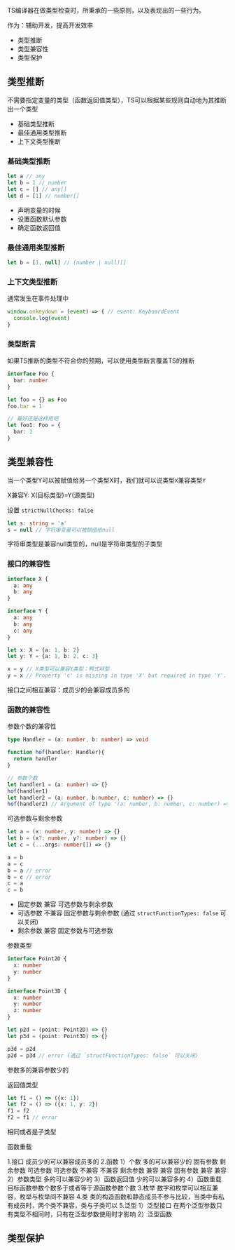 TS编译器在做类型检查时，所秉承的一些原则，以及表现出的一些行为。

作为：辅助开发，提高开发效率

- 类型推断
- 类型兼容性
- 类型保护


## 类型推断

不需要指定变量的类型（函数返回值类型），TS可以根据某些规则自动地为其推断出一个类型

- 基础类型推断
- 最佳通用类型推断
- 上下文类型推断

### 基础类型推断

```ts
let a // any
let b = 1 // number
let c = [] // any[]
let d = [1] // number[]
```

- 声明变量的时候
- 设置函数默认参数
- 确定函数返回值


### 最佳通用类型推断

```ts
let b = [1, null] // (number | null)[]
```

### 上下文类型推断

通常发生在事件处理中

```ts
window.onkeydown = (event) => { // event: KeyboardEvent
  console.log(event)
}
```

### 类型断言

如果TS推断的类型不符合你的预期，可以使用类型断言覆盖TS的推断

```ts
interface Foo {
  bar: number
}

let foo = {} as Foo
foo.bar = 1

// 最好还是这样用吧
let foo1: Foo = {
  bar: 1
}
```


## 类型兼容性

当一个类型Y可以被赋值给另一个类型X时，我们就可以说类型`X`兼容类型`Y`

X兼容Y: X(目标类型)=Y(源类型)



设置 `strictNullChecks: false`

```ts
let s: string = 'a'
s = null // 字符串变量可以被赋值给null
```
字符串类型是兼容null类型的，null是字符串类型的子类型


### 接口的兼容性

```ts
interface X {
  a: any
  b: any
}

interface Y {
  a: any
  b: any
  c: any
}

let x: X = {a: 1, b: 2}
let y: Y = {a: 1, b: 2, c: 3}

x = y // X类型可以兼容Y类型：鸭式辩型
y = x // Property 'c' is missing in type 'X' but required in type 'Y'.
```

接口之间相互兼容：成员少的会兼容成员多的


### 函数的兼容性

参数个数的兼容性

```ts
type Handler = (a: number, b: number) => void

function hof(handler: Handler){
  return handler
}

// 参数个数
let handler1 = (a: number) => {}
hof(handler1)
let handler2 = (a: number, b:number, c: number) => {}
hof(handler2) // Argument of type '(a: number, b: number, c: number) => void' is not assignable to parameter of type 'Handler'.
```

可选参数与剩余参数
```ts
let a = (x: number, y: number) => {}
let b = (x?: number, y?: number) => {}
let c = (...args: number[]) => {}

a = b
a = c 
b = a // error
b = c // error
c = a
c = b
```
- 固定参数 兼容 可选参数与剩余参数
- 可选参数 不兼容 固定参数与剩余参数 (通过 `structFunctionTypes: false` 可以关闭)
- 剩余参数 兼容 固定参数与可选参数

参数类型

```ts
interface Point2D {
  x: number
  y: number
}

interface Point3D {
  x: number
  y: number
  z: number
}

let p2d = (point: Point2D) => {}
let p3d = (point: Point3D) => {}

p3d = p2d 
p2d = p3d // error (通过 `structFunctionTypes: false` 可以关闭)
```
参数多的兼容参数少的

返回值类型

```ts
let f1 = () => ({x: 1})
let f2 = () => ({x: 1, y: 2})
f1 = f2
f2 = f1 // error
```

相同或者是子类型


函数重载


1.接口
成员少的可以兼容成员多的
2.函数
1）个数 
    多的可以兼容少的 
            固有参数         剩余参数             可选参数
可选参数    不兼容              不兼容
剩余参数      兼容                                兼容
固有参数                       兼容                  兼容
2）参数类型 
多的可以兼容少的
3）函数返回值 
少的可以兼容多的
4）函数重载
目标函数参数个数多于或者等于源函数参数个数
3.枚举
数字和枚举可以相互兼容，枚举与枚举间不兼容
4.类
类的构造函数和静态成员不参与比较，当类中有私有成员时，两个类不兼容，类与子类可以
5.泛型
1）泛型接口 
在两个泛型参数只有类型不相同时，只有在泛型参数使用时才影响
2）泛型函数


## 类型保护




